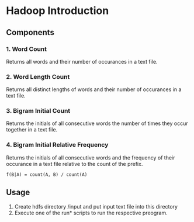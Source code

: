 # Hadoop Introduction

## Components
### 1. Word Count
Returns all words and their number of occurances in a text file.
### 2. Word Length Count
Returns all distinct lengths of words and their number of occurances in a text file.
### 3. Bigram Initial Count
Returns the initials of all consecutive words the number of times they occur together in a text file.
### 4. Bigram Initial Relative Frequency
Returns the initials of all consecutive words and the frequency of their occurance in a text file relative to the count of the prefix.
```
f(B|A) = count(A, B) / count(A)
```
## Usage
1. Create hdfs directory /input and put input text file into this directory
2. Execute one of the run* scripts to run the respective preogram.

